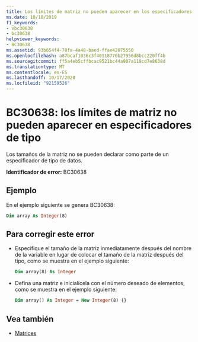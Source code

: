 ```yaml
---
title: Los límites de matriz no pueden aparecer en los especificadores de tipo
ms.date: 10/18/2019
f1_keywords:
- vbc30638
- bc30638
helpviewer_keywords:
- BC30638
ms.assetid: 93b654f4-70fa-4a48-baed-ffae42075550
ms.openlocfilehash: a87bcaf1036c3f40118770b27956d8bcc220ff4b
ms.sourcegitcommit: ff5a4eb5cffbcac9521bc44a907a118cd7e8638d
ms.translationtype: MT
ms.contentlocale: es-ES
ms.lasthandoff: 10/17/2020
ms.locfileid: "92159526"
---
```

# <a name="bc30638-array-bounds-cannot-appear-in-type-specifiers"></a>BC30638: los límites de matriz no pueden aparecer en especificadores de tipo

Los tamaños de la matriz no se pueden declarar como parte de un especificador de tipo de datos.

**Identificador de error:** BC30638

## <a name="example"></a>Ejemplo

En el ejemplo siguiente se genera BC30638:

```vb
Dim array As Integer(8)
```

## <a name="to-correct-this-error"></a>Para corregir este error

- Especifique el tamaño de la matriz inmediatamente después del nombre de la variable en lugar de colocar el tamaño de la matriz después del tipo, como se muestra en el ejemplo siguiente:

  ```vb
  Dim array(8) As Integer
  ```

- Defina una matriz e inicialícela con el número deseado de elementos, como se muestra en el ejemplo siguiente:

  ```vb
  Dim array() As Integer = New Integer(8) {}
  ```

## <a name="see-also"></a>Vea también

- [Matrices](../../programming-guide/language-features/arrays/index.md)
